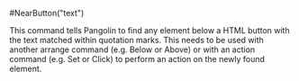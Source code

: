 #NearButton("text")



This command tells Pangolin to find any element below a HTML button with the text matched within quotation marks. This needs to be used with another arrange command (e.g. Below or Above) or with an action command (e.g. Set or Click) to perform an action on the newly found element.
